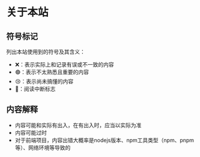 <!--
 * @Author: jousindea jousindea@163.com
 * @Date: 2024-03-30 22:28:38
 * @LastEditors: jousindea jousindea@163.com
 * @LastEditTime: 2024-03-30 23:11:35
 * @FilePath: \latest-blogs\docs\about.md
 * @Description: 
 * 
 * Copyright (c) 2024 by jousindea, All Rights Reserved. 
-->

# 关于本站

## 符号标记

列出本站使用到的符号及其含义：

- ❌：表示实际上和记录有误或不一致的内容    
- 🟢：表示不太熟悉且重要的内容     
- 😢：表示尚未搞懂的内容   
- 🛑：阅读中断标志

## 内容解释

- 内容可能和实际有出入，在有出入时，应当以实际为准
- 内容可能过时
- 对于前端项目，内容出错大概率是nodejs版本、npm工具类型（npm、pnpm等）、网络环境等导致的
